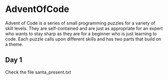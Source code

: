 # AdventOfCode
Advent of Code is a series of small programming puzzles for a variety of
skill levels. They are self-contained and are just as appropriate for an
expert who wants to stay sharp as they are for a beginner who is just
learning to code. Each puzzle calls upon different skills and has two
parts that build on a theme.

## Day 1
Check the file santa_present.txt
